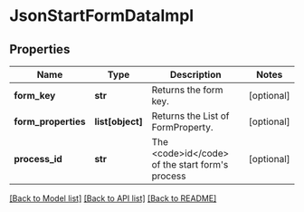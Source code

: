 # JsonStartFormDataImpl

## Properties
Name | Type | Description | Notes
------------ | ------------- | ------------- | -------------
**form_key** | **str** | Returns the form key. | [optional] 
**form_properties** | **list[object]** | Returns the List of FormProperty. | [optional] 
**process_id** | **str** | The &lt;code&gt;id&lt;/code&gt; of the start form&#39;s process | [optional] 

[[Back to Model list]](../README.md#documentation-for-models) [[Back to API list]](../README.md#documentation-for-api-endpoints) [[Back to README]](../README.md)


